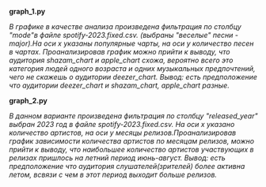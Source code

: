 **graph_1.py**

*В графике в качестве анализа произведена фильтрация по столбцу "mode"в файле spotify-2023.fixed.csv. (выбраны "веселые" песни - major).На оси x указаны популярные чарты, на оси y количество песен в чартах. Проанализировав график можно прийти к выводу, что аудитория shazam_chart и apple_chart cхожа, вероятно всего это категория людей одного возраста и одних музыкальных предпочтений, чего не скажешь о аудитории deezer_chart. Вывод: есть предположение что аудитории deezer_chart и shazam_chart, apple_chart разные.*


**graph_2.py**

*В данном варианте произведена фильтрация по столбцу "released_year" выбран 2023 год в файле spotify-2023.fixed.csv. На оси х указано количество артистов, на оси у месяцы релизов.Проанализировав график зависимости количества артистов по месяцам релизов, можно прийти к выводу, что наибольшее количество артистов участвующих в релизах пришлось на летний период июнь-август. Вывод: есть предположение что аудитория слушателей(зрителей) более активна летом, всвязи с чем в этот период выходит больше релизов.*
